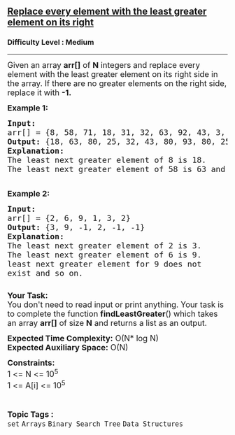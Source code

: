 <h2><a href="https://www.geeksforgeeks.org/problems/replace-every-element-with-the-least-greater-element-on-its-right/1?page=1&difficulty=Medium&status=unsolved&sprint=94ade6723438d94ecf0c00c3937dad55&sortBy=accuracy">Replace every element with the least greater element on its right</a></h2><h3>Difficulty Level : Medium</h3><hr><div class="problems_problem_content__Xm_eO"><p><span style="font-size:18px">Given an array <strong>arr[]</strong> of <strong>N</strong> integers and replace every element with the least greater element on its right side in the array. If there are no greater elements on the right side, replace it with <strong>-1.</strong>&nbsp;</span></p>

<p><span style="font-size:18px"><strong>Example 1:</strong></span></p>

<pre><span style="font-size:18px"><strong>Input:</strong>
arr[] = {8, 58, 71, 18, 31, 32, 63, 92, 43, 3, 91, 93, 25, 80, 28}
<strong>Output: </strong>{18, 63, 80, 25, 32, 43, 80, 93, 80, 25, 93, -1, 28, -1, -1}
<strong>Explanation:</strong> 
The least next greater element of 8 is 18.
The least next greater element of 58 is 63 and so on.

</span></pre>

<p><span style="font-size:18px"><strong>Example 2:</strong></span></p>

<pre><span style="font-size:18px"><strong>Input:</strong>
arr[] = {2, 6, 9, 1, 3, 2}
<strong>Output: </strong>{3, 9, -1, 2, -1, -1}
<strong>Explanation:</strong> 
The least next greater element of 2 is 3. 
The least next greater element of 6 is 9.
least next greater element for 9 does not
exist and so on.
</span>
</pre>

<p><span style="font-size:18px"><strong>Your Task:&nbsp;&nbsp;</strong><br>
You don't need to read input or print anything. Your task is to complete the function <strong>findLeastGreater</strong>()&nbsp;which takes an array <strong>arr[]</strong> of size <strong>N</strong>&nbsp;and returns a&nbsp;list as an output.</span></p>

<p><span style="font-size:18px"><strong>Expected Time Complexity:</strong> O(N* log N)<br>
<strong>Expected Auxiliary Space:</strong> O(N)</span></p>

<p><span style="font-size:18px"><strong>Constraints:</strong><br>
1 &lt;= N &lt;= 10<sup>5</sup><br>
1&nbsp;&lt;= A[i] &lt;= 10<sup>5</sup></span></p>
</div><br><p><span style=font-size:18px><strong>Topic Tags : </strong><br><code>set</code>&nbsp;<code>Arrays</code>&nbsp;<code>Binary Search Tree</code>&nbsp;<code>Data Structures</code>&nbsp;